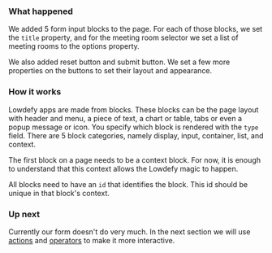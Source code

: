 ### What happened

We added 5 form input blocks to the page. For each of those blocks, we set the `title` property, and for the meeting room selector we set a list of meeting rooms to the options property.

We also added reset button and submit button. We set a few more properties on the buttons to set their layout and appearance.


### How it works

Lowdefy apps are made from blocks. These blocks can be the page layout with header and menu, a piece of text, a chart or table, tabs or even a popup message or icon. You specify which block is rendered with the `type` field. There are 5 block categories, namely display, input, container, list, and context.

The first block on a page needs to be a context block. For now, it is enough to understand that this context allows the Lowdefy magic to happen.

All blocks need to have an `id` that identifies the block. This id should be unique in that block's context.


### Up next

Currently our form doesn't do very much. In the next section we will use [actions](actions) and [operators](operators) to make it more interactive.

